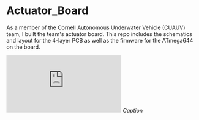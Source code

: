 Actuator_Board
==============
As a member of the Cornell Autonomous Underwater Vehicle (CUAUV) team, I built
the team's actuator board. This repo includes the schematics and layout for the
4-layer PCB as well as the firmware for the ATmega644 on the board. 

![pdf test image](https://github.com/RicardoStephen/Actuator_Board/blob/master/actuator_schematic_channel.pdf)
*Caption*
